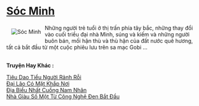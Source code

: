<a href="https://truyentiki.com/soc-minh.33577/" title="Sóc Minh"><h1>Sóc Minh</h1></a><div style="display:table"><img align="right" style="float: left; padding: 10px;" src="https://truyentiki.com/a/img/str/src/soc-minh-1591156638.jpg" alt="Sóc Minh">Những người trẻ tuổi ở thị trấn phía tây bắc, những thay đổi vào cuối triều đại nhà Minh, súng và kiếm và những người buôn bán, mối hận thù và thù hận của đất nước quê hương, tất cả bắt đầu từ một cuộc phiêu lưu trên sa mạc Gobi ...</div><p><br><b>Truyện Hay Khác :</b></p><a href="https://truyentiki.com/tieu-dao-tieu-nguoi-ranh-roi.33576/" alt="Tiêu Dao Tiểu Người Rảnh Rỗi">Tiêu Dao Tiểu Người Rảnh Rỗi</a><br/><a href="https://github.com/nownovels/top500/tree/master/truyenhay/33770/" alt="Đại Lão Có Mặt Khắp Nơi">Đại Lão Có Mặt Khắp Nơi</a><br/><a href="https://github.com/nownovels/top500/tree/master/truyenhay/33931/" alt="Địa Biểu Nhất Cuồng Nam Nhân">Địa Biểu Nhất Cuồng Nam Nhân</a><br/><a href="https://github.com/nownovels/top500/tree/master/truyenhay/33833/" alt="Nhà Giàu Số Một Từ Công Nghệ Đen Bắt Đầu">Nhà Giàu Số Một Từ Công Nghệ Đen Bắt Đầu</a><br/>